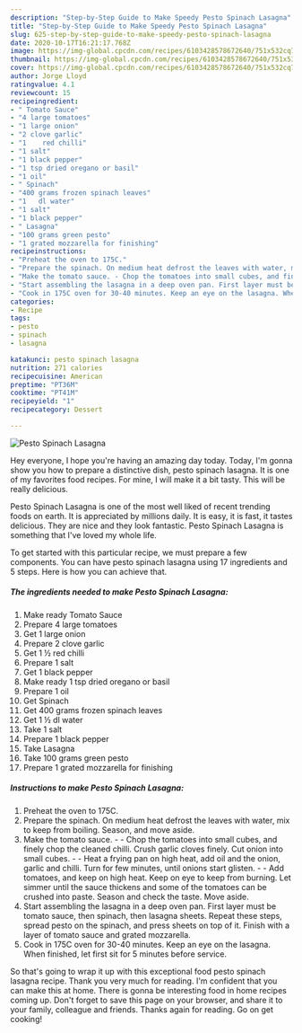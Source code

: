 ```yaml
---
description: "Step-by-Step Guide to Make Speedy Pesto Spinach Lasagna"
title: "Step-by-Step Guide to Make Speedy Pesto Spinach Lasagna"
slug: 625-step-by-step-guide-to-make-speedy-pesto-spinach-lasagna
date: 2020-10-17T16:21:17.768Z
image: https://img-global.cpcdn.com/recipes/6103428578672640/751x532cq70/pesto-spinach-lasagna-recipe-main-photo.jpg
thumbnail: https://img-global.cpcdn.com/recipes/6103428578672640/751x532cq70/pesto-spinach-lasagna-recipe-main-photo.jpg
cover: https://img-global.cpcdn.com/recipes/6103428578672640/751x532cq70/pesto-spinach-lasagna-recipe-main-photo.jpg
author: Jorge Lloyd
ratingvalue: 4.1
reviewcount: 15
recipeingredient:
- " Tomato Sauce"
- "4 large tomatoes"
- "1 large onion"
- "2 clove garlic"
- "1    red chilli"
- "1 salt"
- "1 black pepper"
- "1 tsp dried oregano or basil"
- "1 oil"
- " Spinach"
- "400 grams frozen spinach leaves"
- "1   dl water"
- "1 salt"
- "1 black pepper"
- " Lasagna"
- "100 grams green pesto"
- "1 grated mozzarella for finishing"
recipeinstructions:
- "Preheat the oven to 175C."
- "Prepare the spinach. On medium heat defrost the leaves with water, mix to keep from boiling. Season, and move aside."
- "Make the tomato sauce. - Chop the tomatoes into small cubes, and finely chop the cleaned chilli. Crush garlic cloves finely. Cut onion into small cubes. - Heat a frying pan on high heat, add oil and the onion, garlic and chilli. Turn for few minutes, until onions start glisten. - Add tomatoes, and keep on high heat. Keep on eye to keep from burning. Let simmer until the sauce thickens and some of the tomatoes can be crushed into paste. Season and check the taste. Move aside."
- "Start assembling the lasagna in a deep oven pan. First layer must be tomato sauce, then spinach, then lasagna sheets. Repeat these steps, spread pesto on the spinach, and press sheets on top of it. Finish with a layer of tomato sauce and grated mozzarella."
- "Cook in 175C oven for 30-40 minutes. Keep an eye on the lasagna. When finished, let first sit for 5 minutes before service."
categories:
- Recipe
tags:
- pesto
- spinach
- lasagna

katakunci: pesto spinach lasagna 
nutrition: 271 calories
recipecuisine: American
preptime: "PT36M"
cooktime: "PT41M"
recipeyield: "1"
recipecategory: Dessert

---
```



![Pesto Spinach Lasagna](https://img-global.cpcdn.com/recipes/6103428578672640/751x532cq70/pesto-spinach-lasagna-recipe-main-photo.jpg)

Hey everyone, I hope you're having an amazing day today. Today, I'm gonna show you how to prepare a distinctive dish, pesto spinach lasagna. It is one of my favorites food recipes. For mine, I will make it a bit tasty. This will be really delicious.



Pesto Spinach Lasagna is one of the most well liked of recent trending foods on earth. It is appreciated by millions daily. It is easy, it is fast, it tastes delicious. They are nice and they look fantastic. Pesto Spinach Lasagna is something that I've loved my whole life.


To get started with this particular recipe, we must prepare a few components. You can have pesto spinach lasagna using 17 ingredients and 5 steps. Here is how you can achieve that.

<!--inarticleads1-->

##### The ingredients needed to make Pesto Spinach Lasagna:

1. Make ready  Tomato Sauce
1. Prepare 4 large tomatoes
1. Get 1 large onion
1. Prepare 2 clove garlic
1. Get 1 ½   red chilli
1. Prepare 1 salt
1. Get 1 black pepper
1. Make ready 1 tsp dried oregano or basil
1. Prepare 1 oil
1. Get  Spinach
1. Get 400 grams frozen spinach leaves
1. Get 1 ½  dl water
1. Take 1 salt
1. Prepare 1 black pepper
1. Take  Lasagna
1. Take 100 grams green pesto
1. Prepare 1 grated mozzarella for finishing




<!--inarticleads2-->

##### Instructions to make Pesto Spinach Lasagna:

1. Preheat the oven to 175C.
1. Prepare the spinach. On medium heat defrost the leaves with water, mix to keep from boiling. Season, and move aside.
1. Make the tomato sauce. - - Chop the tomatoes into small cubes, and finely chop the cleaned chilli. Crush garlic cloves finely. Cut onion into small cubes. - - Heat a frying pan on high heat, add oil and the onion, garlic and chilli. Turn for few minutes, until onions start glisten. - - Add tomatoes, and keep on high heat. Keep on eye to keep from burning. Let simmer until the sauce thickens and some of the tomatoes can be crushed into paste. Season and check the taste. Move aside.
1. Start assembling the lasagna in a deep oven pan. First layer must be tomato sauce, then spinach, then lasagna sheets. Repeat these steps, spread pesto on the spinach, and press sheets on top of it. Finish with a layer of tomato sauce and grated mozzarella.
1. Cook in 175C oven for 30-40 minutes. Keep an eye on the lasagna. When finished, let first sit for 5 minutes before service.




So that's going to wrap it up with this exceptional food pesto spinach lasagna recipe. Thank you very much for reading. I'm confident that you can make this at home. There is gonna be interesting food in home recipes coming up. Don't forget to save this page on your browser, and share it to your family, colleague and friends. Thanks again for reading. Go on get cooking!
